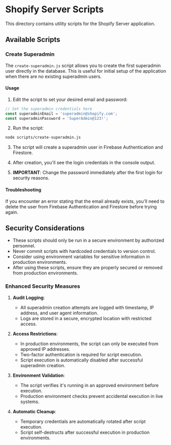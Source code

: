 # Shopify Server Scripts

This directory contains utility scripts for the Shopify Server application.

## Available Scripts

### Create Superadmin

The `create-superadmin.js` script allows you to create the first superadmin user directly in the database. This is useful for initial setup of the application when there are no existing superadmin users.

#### Usage

1. Edit the script to set your desired email and password:

```javascript
// Set the superadmin credentials here
const superadminEmail = 'superadmin@shopify.com';
const superadminPassword = 'SuperAdmin@123!';
```

2. Run the script:

```bash
node scripts/create-superadmin.js
```

3. The script will create a superadmin user in Firebase Authentication and Firestore.

4. After creation, you'll see the login credentials in the console output.

5. **IMPORTANT**: Change the password immediately after the first login for security reasons.

#### Troubleshooting

If you encounter an error stating that the email already exists, you'll need to delete the user from Firebase Authentication and Firestore before trying again.

## Security Considerations

- These scripts should only be run in a secure environment by authorized personnel.
- Never commit scripts with hardcoded credentials to version control.
- Consider using environment variables for sensitive information in production environments.
- After using these scripts, ensure they are properly secured or removed from production environments.

### Enhanced Security Measures

1. **Audit Logging**:
   - All superadmin creation attempts are logged with timestamp, IP address, and user agent information.
   - Logs are stored in a secure, encrypted location with restricted access.

2. **Access Restrictions**:
   - In production environments, the script can only be executed from approved IP addresses.
   - Two-factor authentication is required for script execution.
   - Script execution is automatically disabled after successful superadmin creation.

3. **Environment Validation**:
   - The script verifies it's running in an approved environment before execution.
   - Production environment checks prevent accidental execution in live systems.

4. **Automatic Cleanup**:
   - Temporary credentials are automatically rotated after script execution.
   - Script self-destructs after successful execution in production environments.